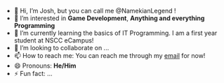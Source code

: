 - 👋 Hi, I’m Josh, but you can call me @NamekianLegend !
- 👀 I’m interested in **Game Development**, **Anything and everything Programming**
- 🌱 I’m currently learning the basics of IT Programming. I am a first year student at NSCC eCampus!
- 💞️ I’m looking to collaborate on ...
- 📫 How to reach me: You can reach me through my [email](mailto:josh_leslie96@hotmail.com) for now!
- 😄 Pronouns: **He/Him**
- ⚡ Fun fact: ...

<!---
NamekianLegend/NamekianLegend is a ✨ special ✨ repository because its `README.md` (this file) appears on your GitHub profile.
You can click the Preview link to take a look at your changes.
--->
